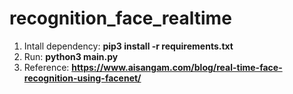 # recognition_face_realtime

1. Intall dependency: <b>pip3 install -r requirements.txt</b>
2. Run: <b>python3 main.py</b>
3. Reference: <b>https://www.aisangam.com/blog/real-time-face-recognition-using-facenet/</b>
